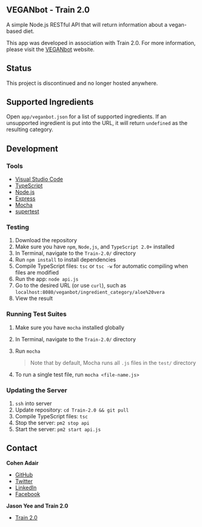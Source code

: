## VEGANbot - Train 2.0
A simple Node.js RESTful API that will return information about a vegan-based diet. 

This app was developed in association with Train 2.0. For more information, please visit the [VEGANbot](https://train2point0.com/veganbot/) website.

## Status
This project is discontinued and no longer hosted anywhere.

## Supported Ingredients
Open `app/veganbot.json` for a list of supported ingredients. If an unsupported ingredient is put into the URL, it will return `undefined` as the resulting category.


## Development
### Tools
* [Visual Studio Code](https://code.visualstudio.com/)
* [TypeScript](https://www.typescriptlang.org/)
* [Node.js](https://nodejs.org/) 
* [Express](http://expressjs.com/)
* [Mocha](http://mochajs.org/)
* [supertest](https://www.npmjs.com/package/supertest) 


### Testing
1. Download the repository
2. Make sure you have `npm`, `Node,js`, and `TypeScript 2.0+` installed
3. In Terminal, navigate to the `Train-2.0/` directory
5. Run `npm install` to install dependencies
6. Compile TypeScript files: `tsc` or `tsc -w` for automatic compiling when files are modified
7. Run the app: `node api.js`
8. Go to the desired URL (or use `curl`), such as `localhost:8080/veganbot/ingredient_category/aloe%20vera`
9. View the result


### Running Test Suites
1. Make sure you have `mocha` installed globally
2. In Terminal, navigate to the `Train-2.0/` directory
3. Run `mocha`
	> Note that by default, Mocha runs all `.js` files in the `test/` directory
	
4. To run a single test file, run `mocha <file-name.js>`


### Updating the Server
1. `ssh` into server
2. Update repository: `cd Train-2.0 && git pull`
3. Compile TypeScript files: `tsc`
4. Stop the server: `pm2 stop api`
5. Start the server: `pm2 start api.js`


## Contact

**Cohen Adair**
* [GitHub](https://github.com/cohenadair)
* [Twitter](http://twitter.com/cohenadair)
* [LinkedIn](https://ca.linkedin.com/in/cohenadair)
* [Facebook](https://www.facebook.com/cohen.adair)

**Jason Yee and Train 2.0**
* [Train 2.0](https://train2point0.com/)
